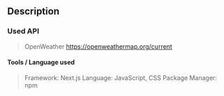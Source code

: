 ## Description



### Used API
> OpenWeather 
https://openweathermap.org/current

#### Tools / Language used
> Framework: Next.js
> Language: JavaScript, CSS
> Package Manager: npm

